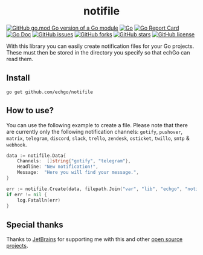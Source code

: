 <div align="center">

# notifile

</div>

[![GitHub go.mod Go version of a Go module](https://img.shields.io/github/go-mod/go-version/echgo/notifile.svg)](https://golang.org/) [![Go](https://github.com/echgo/notifile/actions/workflows/go.yml/badge.svg)](https://github.com/echgo/notifile/actions/workflows/go.yml) [![Go Report Card](https://goreportcard.com/badge/github.com/echgo/notifile)](https://goreportcard.com/report/github.com/echgo/notifile) [![Go Doc](https://godoc.org/github.com/echgo/notifile?status.svg)](https://pkg.go.dev/github.com/echgo/notifile) [![GitHub issues](https://img.shields.io/github/issues/echgo/notifile)](https://github.com/echgo/notifile/issues) [![GitHub forks](https://img.shields.io/github/forks/echgo/notifile)](https://github.com/echgo/notifile/network) [![GitHub stars](https://img.shields.io/github/stars/echgo/notifile)](https://github.com/echgo/notifile/stargazers) [![GitHub license](https://img.shields.io/github/license/echgo/notifile)](https://github.com/echgo/notifile/blob/master/LICENSE)

With this library you can easily create notification files for your Go projects. These must then be stored in the directory you specify so that echGo can read them.

## Install

```console
go get github.com/echgo/notifile
```

## How to use?

You can use the following example to create a file. Please note that there are currently only the following notification channels: `gotify`, `pushover`, `matrix`, `telegram`, `discord`, `slack`, `trello`, `zendesk`, `osticket`, `twillo`, `smtp` & `webhook`.

```go
data := notifile.Data{
    Channels:  []string{"gotify", "telegram"},
    Headline: "New notification!",
    Message:  "Here you will find your message.",
}

err := notifile.Create(data, filepath.Join("var", "lib", "echgo", "notification")
if err != nil {
    log.Fatalln(err)
}
```

## Special thanks

Thanks to [JetBrains](https://github.com/JetBrains) for supporting me with this and other [open source projects](https://www.jetbrains.com/community/opensource/#support).
